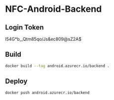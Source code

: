 # NFC-Android-Backend
## Login Token
l54G*b,_Qtm85qo/Js&ec809@sZ2A$

## Build
```bash
docker build --tag android.azurecr.io/backend .
```

## Deploy
```bash
docker push android.azurecr.io/backend
```
